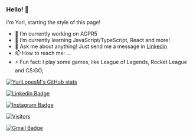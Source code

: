 ### Hello! 👋

I'm Yuri, starting the style of this page! 

- 🔭 I’m currently working on AGPR5
- 🌱 I’m currently learning JavaScript/TypeScript, React and more!
- 💬 Ask me about anything! Just send me a message in [Linkedin](https://www.linkedin.com/in/yuri-lopes-machado-170023198/)
- 📫 How to reach me: ...
- ⚡ Fun fact: I play some games, like League of Legends, Rocket League and CS:GO;

[![YuriLopesM's GitHub stats](https://github-readme-stats.vercel.app/api?username=YuriLopesM&theme=dracula)](https://github.com/anuraghazra/github-readme-stats)

[![Linkedin Badge](https://img.shields.io/badge/-LinkedIn-blue?style=flat-square&logo=Linkedin&logoColor=white&link=https://www.linkedin.com/in/yuri-lopes-machado-170023198/)](https://www.linkedin.com/in/yuri-lopes-machado-170023198/)

[![Instagram Badge](https://img.shields.io/badge/-Instagram-purple?style=flat-square&logo=Instagram&logoColor=white&link=https://www.instagram.com/yurilopesm)](https://www.instagram.com/yurilopesm)

[![Visitors](https://visitor-badge.glitch.me/badge?page_id=github/YuriLopesM)](https://github.com/YuriLopesM)

[![Gmail Badge](https://img.shields.io/badge/-Gmail-c14438?style=flat-square&logo=Gmail&logoColor=white&link=mailto:yurilopesmachado@hotmail.com)](mailto:yurilopesmachado@hotmail.com)
